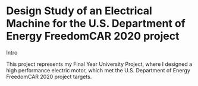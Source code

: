 # Design Study of an Electrical Machine for the U.S. Department of Energy FreedomCAR 2020 project

Intro

This project represents my Final Year University Project, where I designed a high performance electric motor, which met the U.S. Department of Energy FreedomCAR 2020 project targets.
 
 
